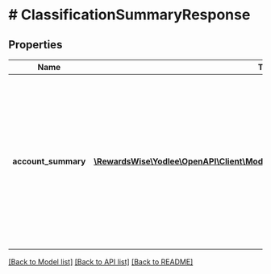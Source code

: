 # # ClassificationSummaryResponse

## Properties

Name | Type | Description | Notes
------------ | ------------- | ------------- | -------------
**account_summary** | [**\RewardsWise\Yodlee\OpenAPI\Client\Model\ClassificationSummaryAccountSummary[]**](ClassificationSummaryAccountSummary.md) | The account summary entity encapsulates the account-level summary information, and the transaction entity provides a transaction-level summary for an account passed. | [optional] [readonly]

[[Back to Model list]](../../README.md#models) [[Back to API list]](../../README.md#endpoints) [[Back to README]](../../README.md)
